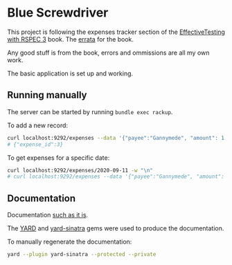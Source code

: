 # Blue Screwdriver

This project is following the expenses tracker section of the [EffectiveTesting with RSPEC 3](https://pragprog.com/titles/rspec3/effective-testing-with-rspec-3/) book. The [errata](https://pragprog.com/cms/errata/rspec3-errata/) for the book.

Any good stuff is from the book, errors and ommissions are all my own work.

The basic application is set up and working.

## Running manually

The server can be started by running `bundle exec rackup`.

To add a new record:

```bash
curl localhost:9292/expenses --data '{"payee":"Gannymede", "amount": 1.25, "date":"2020-09-11"}' -w "\n"
# {"expense_id":3}
```

To get expenses for a specific date:

```bash
curl localhost:9292/expenses/2020-09-11 -w "\n"
# curl localhost:9292/expenses --data '{"payee":"Gannymede", "amount": 1.25, "date":"2020-09-11"}' -w "\n"
```

## Documentation

Documentation [such as it is](doc/ExpenseTracker/index.html).

The [YARD](https://github.com/lsegal/yard) and [yard-sinatra](https://github.com/rkh/yard-sinatra) gems were used to produce the documentation.

To manually regenerate the documentation:

```bash
yard --plugin yard-sinatra --protected --private
```
